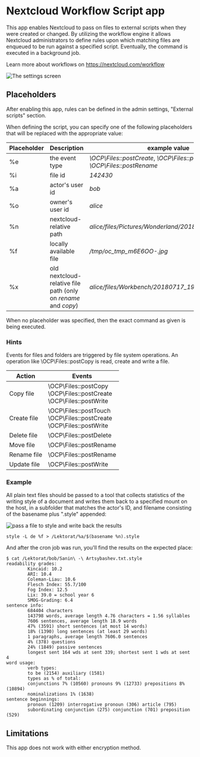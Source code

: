 # Nextcloud Workflow Script app

This app enables Nextcloud to pass on files to external scripts when they were created or changed. By utilizing the workflow engine it allows Nextcloud administrators to define rules upon which matching files are enqueued to be run against a specified script. Eventually, the command is executed in a background job. 

Learn more about workflows on https://nextcloud.com/workflow

![The settings screen](./screenshots/flow-ui.png)

## Placeholders

After enabling this app, rules can be defined in the admin settings, "External scripts" section.

When defining the script, you can specify one of the following placeholders that will be replaced with the appropriate value:

| Placeholder | Description | example value
--- | --- | ---
%e | the event type | *\OCP\Files::postCreate*, *\OCP\Files::postWrite* or *\OCP\Files::postRename*
%i | file id | *142430*
%a | actor's user id | *bob*
%o | owner's user id | *alice*
%n | nextcloud-relative path | *alice/files/Pictures/Wonderland/20180717_192103.jpg*
%f | locally available file | */tmp/oc_tmp_m6E6OO-.jpg*
%x | old nextcloud-relative file path (only on *rename* and *copy*) | *alice/files/Workbench/20180717_192103.jpg*

When no placeholder was specified, then the exact command as given is being executed.

### Hints

Events for files and folders are triggered by file system operations. An operation like
\OCP\Files::postCopy is read, create and write a file. 

| Action | Events |
| --- | --- |
| Copy file | \OCP\Files::postCopy<br />\OCP\Files::postCreate<br />\OCP\Files::postWrite
| Create file | \OCP\Files::postTouch<br />\OCP\Files::postCreate<br /> \OCP\Files::postWrite
| Delete file | \OCP\Files::postDelete
| Move file | \OCP\Files::postRename
| Rename file | \OCP\Files::postRename
| Update file | \OCP\Files::postWrite

### Example

All plain text files should be passed to a tool that collects statistics of the writing style of a document and writes them back to a specified mount on the host, in a subfolder that matches the actor's ID, and filename consisting of the basename plus ".style" appended:

![pass a file to style and write back the results](./screenshots/example_rule.png)  

```
style -L de %f > /Lektorat/%a/$(basename %n).style
```

And after the cron job was run, you'll find the results on the expected place: 

```
$ cat /Lektorat/bob/Sanin\ -\ Artsybashev.txt.style
readability grades:
        Kincaid: 10.2
        ARI: 10.4
        Coleman-Liau: 10.6
        Flesch Index: 55.7/100
        Fog Index: 12.5
        Lix: 39.0 = school year 6
        SMOG-Grading: 6.4
sentence info:
        684404 characters
        143798 words, average length 4.76 characters = 1.56 syllables
        7606 sentences, average length 18.9 words
        47% (3591) short sentences (at most 14 words)
        18% (1390) long sentences (at least 29 words)
        1 paragraphs, average length 7606.0 sentences
        4% (378) questions
        24% (1849) passive sentences
        longest sent 164 wds at sent 339; shortest sent 1 wds at sent 4
word usage:
        verb types:
        to be (2154) auxiliary (1581) 
        types as % of total:
        conjunctions 7% (10560) pronouns 9% (12733) prepositions 8% (10894)
        nominalizations 1% (1638)
sentence beginnings:
        pronoun (1209) interrogative pronoun (306) article (795)
        subordinating conjunction (275) conjunction (701) preposition (529)

```
## Limitations

This app does not work with either encryption method.
